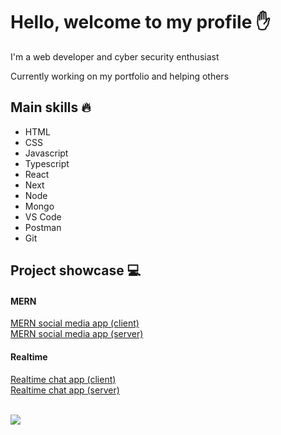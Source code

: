 # Hello, welcome to my profile ✋

I'm a web developer and cyber security enthusiast

Currently working on my portfolio and helping others

## Main skills 🔥
* HTML
* CSS
* Javascript
* Typescript
* React
* Next
* Node
* Mongo
* VS Code
* Postman
* Git

## Project showcase 💻
#### MERN
[MERN social media app (client)](https://github.com/pakavi/mern-social-media-app)
<br />
[MERN social media app (server)](https://github.com/pakavi/mern-social-media-app-server)

#### Realtime
[Realtime chat app (client)](https://github.com/pakavi/realtime-chat-message-app)
<br />
[Realtime chat app (server)](https://github.com/pakavi/realtime-chat-message-app-server)

<br />

<img src = "https://github-readme-stats.vercel.app/api/top-langs/?username=pakavi&layout=dev">
